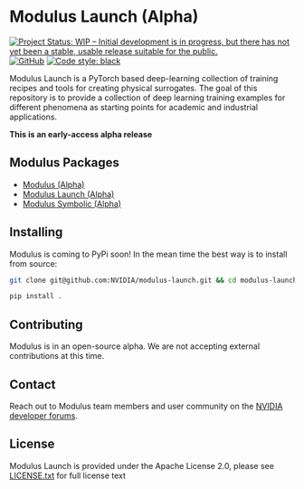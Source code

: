 # Modulus Launch (Alpha)

[![Project Status: WIP – Initial development is in progress, but there has not yet been a stable, usable release suitable for the public.](https://www.repostatus.org/badges/latest/wip.svg)](https://www.repostatus.org/#wip)
[![GitHub](https://img.shields.io/github/license/NVIDIA/modulus-launch)](https://github.com/NVIDIA/modulus-launch/blob/master/LICENSE.txt)
[![Code style: black](https://img.shields.io/badge/code%20style-black-000000.svg)](https://github.com/psf/black)

Modulus Launch is a PyTorch based deep-learning collection of training recipes and tools for creating physical surrogates. The
goal of this repository is to provide a collection of deep learning training examples for different phenomena as starting points
for academic and industrial applications.

**This is an early-access alpha release**

## Modulus Packages

- [Modulus (Alpha)](https://github.com/NVIDIA/modulus)
- [Modulus Launch (Alpha)](https://github.com/NVIDIA/modulus-launch)
- [Modulus Symbolic (Alpha)](https://github.com/NVIDIA/modulus-sym)

## Installing 

Modulus is coming to PyPi soon! In the mean time the best way is to install from source:

```Bash
git clone git@github.com:NVIDIA/modulus-launch.git && cd modulus-launch
```

```Bash
pip install .
```

## Contributing

Modulus is in an open-source alpha. We are not accepting external contributions at this time.

## Contact

Reach out to Modulus team members and user community on the [NVIDIA developer forums](https://forums.developer.nvidia.com/c/physics-simulation/modulus-physics-ml-model-framework).

## License
Modulus Launch is provided under the Apache License 2.0, please see [LICENSE.txt](./LICENSE.txt) for full license text